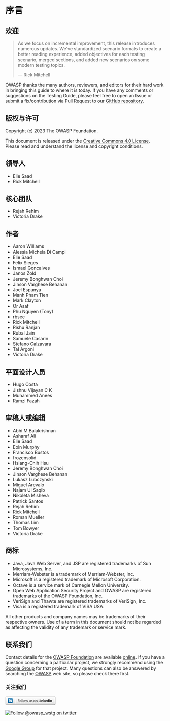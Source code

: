 # 序言

## 欢迎

> As we focus on incremental improvement, this release introduces numerous updates. We've standardized scenario formats to create a better reading experience, added objectives for each testing scenario, merged sections, and added new scenarios on some modern testing topics.
>
> — Rick Mitchell

OWASP thanks the many authors, reviewers, and editors for their hard work in bringing this guide to where it is today. If you have any comments or suggestions on the Testing Guide, please feel free to open an Issue or submit a fix/contribution via Pull Request to our [GitHub repository](https://github.com/OWASP/wstg/).

## 版权与许可

Copyright (c) 2023 The OWASP Foundation.

This document is released under the [Creative Commons 4.0 License](https://creativecommons.org/licenses/by-sa/4.0/). Please read and understand the license and copyright conditions.

## 领导人

- Elie Saad
- Rick Mitchell

## 核心团队

- Rejah Rehim
- Victoria Drake

## 作者

- Aaron Williams
- Alessia Michela Di Campi
- Elie Saad
- Felix Sieges
- Ismael Goncalves
- Janos Zold
- Jeremy Bonghwan Choi
- Jinson Varghese Behanan
- Joel Espunya
- Manh Pham Tien
- Mark Clayton
- Or Asaf
- Phu Nguyen (Tony)
- rbsec
- Rick Mitchell
- Rishu Ranjan
- Rubal Jain
- Samuele Casarin
- Stefano Calzavara
- Tal Argoni
- Victoria Drake

## 平面设计人员

- Hugo Costa
- Jishnu Vijayan C K
- Muhammed Anees
- Ramzi Fazah

## 审稿人或编辑

- Abhi M Balakrishnan
- Asharaf Ali
- Elie Saad
- Eoin Murphy
- Francisco Bustos
- frozensolid
- Hsiang-Chih Hsu
- Jeremy Bonghwan Choi
- Jinson Varghese Behanan
- Lukasz Lubczynski
- Miguel Arevalo
- Najam Ul Saqib
- Nikoleta Misheva
- Patrick Santos
- Rejah Rehim
- Rick Mitchell
- Roman Mueller
- Thomas Lim
- Tom Bowyer
- Victoria Drake

## 商标

- Java, Java Web Server, and JSP are registered trademarks of Sun Microsystems, Inc.
- Merriam-Webster is a trademark of Merriam-Webster, Inc.
- Microsoft is a registered trademark of Microsoft Corporation.
- Octave is a service mark of Carnegie Mellon University.
- Open Web Application Security Project and OWASP are registered trademarks of the OWASP Foundation, Inc.
- VeriSign and Thawte are registered trademarks of VeriSign, Inc.
- Visa is a registered trademark of VISA USA.

All other products and company names may be trademarks of their respective owners. Use of a term in this document should not be regarded as affecting the validity of any trademark or service mark.

## 联系我们

Contact details for the [OWASP Foundation](https://owasp.org/) are available [online](https://owasp.org/contact/). If you have a question concerning a particular project, we strongly recommend using the [Google Group](https://groups.google.com/a/owasp.org/forum/) for that project. Many questions can also be answered by searching the [OWASP](https://owasp.org/) web site, so please check there first.

### 关注我们

[![Follow OWASP on LinkedIn](images/follow_badge.png)](https://www.linkedin.com/company/owasp/)

[![Follow @owasp_wstg on twitter](https://img.shields.io/twitter/follow/owasp_wstg?style=social)](https://twitter.com/owasp_wstg)

